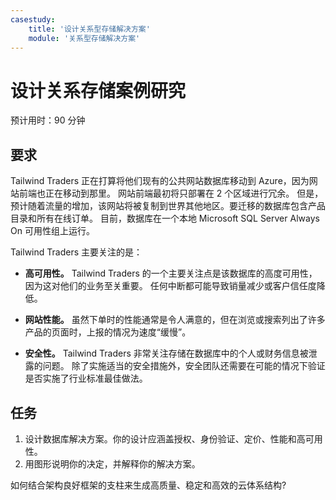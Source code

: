 ```yaml
---
casestudy:
    title: '设计关系型存储解决方案'
    module: '关系型存储解决方案'
---
```

# 设计关系存储案例研究

预计用时：90 分钟

## 要求

Tailwind Traders 正在打算将他们现有的公共网站数据库移动到 Azure，因为网站前端也正在移动到那里。  网站前端最初将只部署在 2 个区域进行冗余。  但是，预计随着流量的增加，该网站将被复制到世界其他地区。要迁移的数据库包含产品目录和所有在线订单。  目前，数据库在一个本地 Microsoft SQL Server Always On 可用性组上运行。

Tailwind Traders 主要关注的是：

-	**高可用性。** Tailwind Traders 的一个主要关注点是该数据库的高度可用性，因为这对他们的业务至关重要。  任何中断都可能导致销量减少或客户信任度降低。

-	**网站性能。** 虽然下单时的性能通常是令人满意的，但在浏览或搜索列出了许多产品的页面时，上报的情况为速度“缓慢”。

-	**安全性。** Tailwind Traders 非常关注存储在数据库中的个人或财务信息被泄露的问题。  除了实施适当的安全措施外，安全团队还需要在可能的情况下验证是否实施了行业标准最佳做法。


## 任务

1.	设计数据库解决方案。你的设计应涵盖授权、身份验证、定价、性能和高可用性。 
2.	用图形说明你的决定，并解释你的解决方案。 

如何结合架构良好框架的支柱来生成高质量、稳定和高效的云体系结构?
